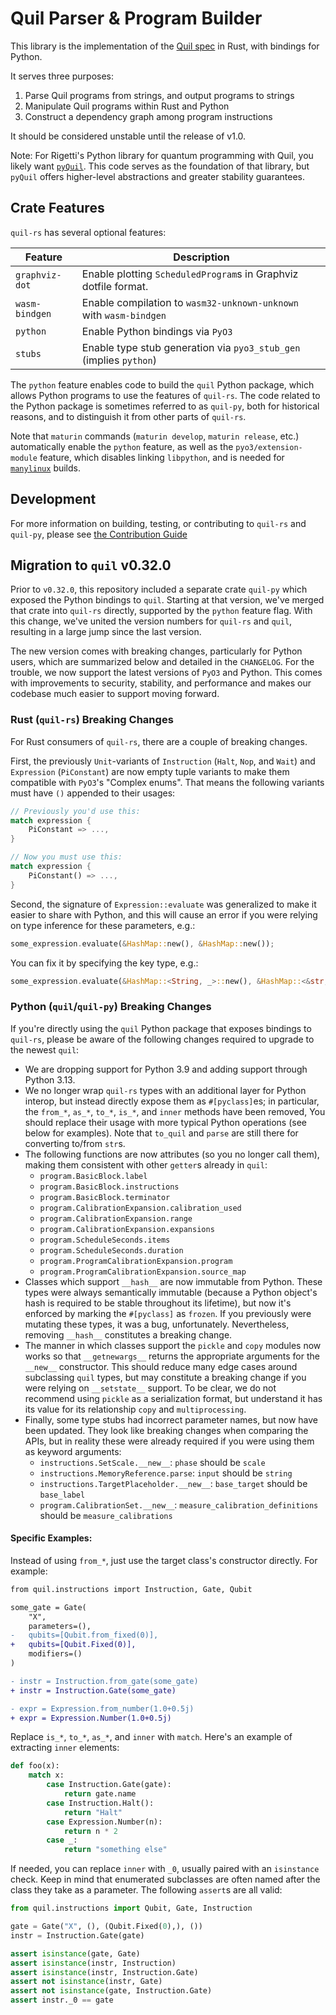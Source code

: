 # Quil Parser & Program Builder

This library is the implementation of the [Quil spec][quil-spec] in Rust, with bindings for Python.

It serves three purposes:

1. Parse Quil programs from strings, and output programs to strings
2. Manipulate Quil programs within Rust and Python
3. Construct a dependency graph among program instructions

It should be considered unstable until the release of v1.0.

Note: For Rigetti's Python library for quantum programming with Quil, you likely want [`pyQuil`][].
This code serves as the foundation of that library,
but `pyQuil` offers higher-level abstractions and greater stability guarantees.

[quil-spec]: https://github.com/quil-lang/quil
[`pyQuil`]: https://github.com/rigetti/pyquil

## Crate Features

`quil-rs` has several optional features:

| Feature            | Description                                                           |
|--------------------|-----------------------------------------------------------------------|
| `graphviz-dot`     | Enable plotting `ScheduledProgram`s in Graphviz dotfile format.       |
| `wasm-bindgen`     | Enable compilation to `wasm32-unknown-unknown` with `wasm-bindgen`    |
| `python`           | Enable Python bindings via `PyO3`                                     |
| `stubs`            | Enable type stub generation via `pyo3_stub_gen` (implies `python`)    |

The `python` feature enables code to build the `quil` Python package,
which allows Python programs to use the features of `quil-rs`.
The code related to the Python package is sometimes referred to as `quil-py`,
both for historical reasons, and to distinguish it from other parts of `quil-rs`.

Note that `maturin` commands (`maturin develop`, `maturin release`, etc.)
automatically enable the `python` feature, as well as the `pyo3/extension-module` feature,
which disables linking `libpython`, and is needed for [`manylinux`][extmod] builds.

[extmod]: https://pyo3.rs/v0.25.1/building-and-distribution.html#the-extension-module-feature

## Development

For more information on building, testing, or contributing to `quil-rs` and `quil-py`,
please see [the Contribution Guide][contributing.md]

[contributing.md]: https://github.com/rigetti/quil-rs/blob/main/CONTRIBUTING.md

## Migration to `quil` v0.32.0

Prior to `v0.32.0`, this repository included a separate crate `quil-py`
which exposed the Python bindings to `quil`.
Starting at that version, we've merged that crate into `quil-rs` directly,
supported by the `python` feature flag.
With this change, we've united the version numbers for `quil-rs` and `quil`,
resulting in a large jump since the last version.

The new version comes with breaking changes, particularly for Python users,
which are summarized below and detailed in the `CHANGELOG`.
For the trouble, we now support the latest versions of `PyO3` and Python.
This comes with improvements to security, stability, and performance
and makes our codebase much easier to support moving forward.

### Rust (`quil-rs`) Breaking Changes

For Rust consumers of `quil-rs`, there are a couple of breaking changes.

First, the previously `Unit`-variants of
`Instruction` (`Halt`, `Nop`, and `Wait`) and `Expression` (`PiConstant`)
are now empty tuple variants to make them compatible with `PyO3`'s "Complex enums".
That means the following variants must have `()` appended to their usages:

```rust
// Previously you'd use this:
match expression {
    PiConstant => ...,
}

// Now you must use this:
match expression {
    PiConstant() => ...,
}
```

Second, the signature of `Expression::evaluate`
was generalized to make it easier to share with Python,
and this will cause an error if you were relying on type inference for these parameters, e.g.:

```rust
some_expression.evaluate(&HashMap::new(), &HashMap::new());
```

You can fix it by specifying the key type, e.g.:

```rust
some_expression.evaluate(&HashMap::<String, _>::new(), &HashMap::<&str, _>::new());
```

### Python (`quil`/`quil-py`) Breaking Changes

If you're directly using the `quil` Python package that exposes bindings to `quil-rs`,
please be aware of the following changes required to upgrade to the newest `quil`:

- We are dropping support for Python 3.9 and adding support through Python 3.13.
- We no longer wrap `quil-rs` types with an additional layer for Python interop,
    but instead directly expose them as `#[pyclass]`es; in particular,
    the `from_*`, `as_*`, `to_*`, `is_*`, and `inner` methods have been removed,
    You should replace their usage with more typical Python operations (see below for examples).
    Note that `to_quil` and `parse` are still there for converting to/from `str`s.
- The following functions are now attributes (so you no longer call them),
    making them consistent with other `getter`s already in `quil`:
    - `program.BasicBlock.label`
    - `program.BasicBlock.instructions`
    - `program.BasicBlock.terminator`
    - `program.CalibrationExpansion.calibration_used`
    - `program.CalibrationExpansion.range`
    - `program.CalibrationExpansion.expansions`
    - `program.ScheduleSeconds.items`
    - `program.ScheduleSeconds.duration`
    - `program.ProgramCalibrationExpansion.program`
    - `program.ProgramCalibrationExpansion.source_map`
- Classes which support `__hash__` are now immutable from Python.
    These types were always semantically immutable
    (because a Python object's hash is required to be stable throughout its lifetime),
    but now it's enforced by marking the `#[pyclass]` as `frozen`.
    If you previously were mutating these types, it was a bug, unfortunately.
    Nevertheless, removing `__hash__` constitutes a breaking change.
- The manner in which classes support the `pickle` and `copy` modules now works
    so that `__getnewargs__` returns the appropriate arguments for the `__new__` constructor.
    This should reduce many edge cases around subclassing `quil` types,
    but may constitute a breaking change if you were relying on `__setstate__` support.
    To be clear, we do not recommend using `pickle` as a serialization format,
    but understand it has its value for its relationship `copy` and `multiprocessing`.
- Finally, some type stubs had incorrect parameter names, but now have been updated.
    They look like breaking changes when comparing the APIs,
    but in reality these were already required if you were using them as keyword arguments:
    - `instructions.SetScale.__new__`: `phase` should be `scale`
    - `instructions.MemoryReference.parse`: `input` should be `string`
    - `instructions.TargetPlaceholder.__new__`: `base_target` should be `base_label`
    - `program.CalibrationSet.__new__`: `measure_calibration_definitions` should be `measure_calibrations`

#### Specific Examples:

Instead of using `from_*`, just use the target class's constructor directly.
For example:

```diff python
from quil.instructions import Instruction, Gate, Qubit

some_gate = Gate(
    "X",
    parameters=(),
-   qubits=[Qubit.from_fixed(0)],
+   qubits=[Qubit.Fixed(0)],
    modifiers=()
)

- instr = Instruction.from_gate(some_gate)
+ instr = Instruction.Gate(some_gate)

- expr = Expression.from_number(1.0+0.5j)
+ expr = Expression.Number(1.0+0.5j)
```


Replace `is_*`, `to_*`, `as_*`, and `inner` with `match`.
Here's an example of extracting `inner` elements:

```python
def foo(x):
    match x:
        case Instruction.Gate(gate):
            return gate.name
        case Instruction.Halt():
            return "Halt"
        case Expression.Number(n):
            return n * 2
        case _:
            return "something else"
```

If needed, you can replace `inner` with `_0`, usually paired with an `isinstance` check.
Keep in mind that enumerated subclasses are often named after the class they take as a parameter.
The following `assert`s are all valid: 

```python
from quil.instructions import Qubit, Gate, Instruction

gate = Gate("X", (), (Qubit.Fixed(0),), ())
instr = Instruction.Gate(gate)

assert isinstance(gate, Gate)
assert isinstance(instr, Instruction)
assert isinstance(instr, Instruction.Gate)
assert not isinstance(instr, Gate)
assert not isinstance(gate, Instruction.Gate)
assert instr._0 == gate
```
